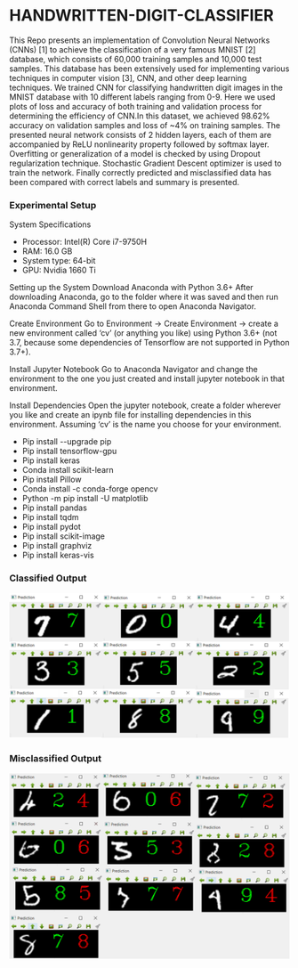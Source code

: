 # HANDWRITTEN-DIGIT-CLASSIFIER
<p>This Repo presents an implementation of Convolution Neural Networks (CNNs) [1] to achieve the classification of a very famous MNIST [2] database, which consists of 60,000 training samples and 10,000 test samples. This database has been extensively used for implementing various techniques in computer vision [3], CNN, and other deep learning techniques. We trained CNN for classifying handwritten digit images in the MNIST database with 10 different labels ranging from 0-9. Here we used plots of loss and accuracy of both training and validation process for determining the efficiency of CNN.In this dataset, we achieved 98.62% accuracy on validation samples and loss of ~4% on training samples. The presented neural network consists of 2 hidden layers, each of them are accompanied by ReLU nonlinearity property followed by softmax layer. Overfitting or generalization of a model is checked by using Dropout regularization technique. Stochastic Gradient Descent optimizer is used to train the network. Finally correctly predicted and misclassified data has been compared with correct labels and summary is presented.</p>
<h3>Experimental Setup</h3>
<p>System Specifications
  <ul>
    <li>
Processor: Intel(R) Core i7-9750H</li>
 <li>RAM: 16.0 GB</li>
 <li>System type: 64-bit</li>
 <li>GPU: Nvidia 1660 Ti
</li></ul>
Setting up the System
Download Anaconda with Python 3.6+
After downloading Anaconda, go to the folder where it was saved and then run Anaconda Command Shell from there to open Anaconda Navigator.

 Create Environment
Go to Environment → Create Environment → create a new environment called ‘cv’ (or anything you like) using Python 3.6+ (not 3.7, because some dependencies of Tensorflow are not supported in Python 3.7+).

Install Jupyter Notebook
Go to Anaconda Navigator and change the environment to the one you just created and install jupyter notebook in that environment.

Install Dependencies
Open the jupyter notebook, create a folder wherever you like and create an ipynb file for installing dependencies in this environment.
Assuming ‘cv’ is the name you choose for your environment.
<ul>
  <li>
Pip install --upgrade pip</li>
<li>Pip install tensorflow-gpu</li>
<li>Pip install keras</li>
<li>Conda install scikit-learn</li>
<li>Pip install Pillow</li>
<li>Conda install -c conda-forge opencv</li>
<li>Python -m pip install -U matplotlib</li>
<li>Pip install pandas</li>
<li>Pip install tqdm</li>
<li>Pip install pydot</li>
<li>Pip install scikit-image</li>
<li>Pip install graphviz</li>
<li>Pip install keras-vis
  </li></ul>
</p>
<h3>Classified Output </h3>
<img src = "Predictions.png" alt = "Classifies_Output">
<h3>Misclassified Output </h3>
<img src = "Misclassification.png">

